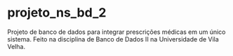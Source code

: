 # projeto_ns_bd_2
Projeto de banco de dados para integrar prescrições médicas em um único sistema. Feito na disciplina de Banco de Dados II na Universidade de Vila Velha.
